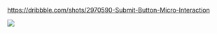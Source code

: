 https://dribbble.com/shots/2970590-Submit-Button-Micro-Interaction

![](https://raw.githubusercontent.com/xzt493136304/DribbbleSubmitButton1/master/15_submit.gif)  
